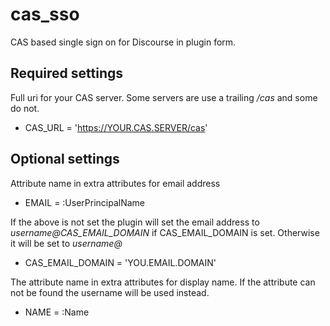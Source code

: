 cas_sso
=======

CAS based single sign on for Discourse in plugin form.

Required settings
-----------------
Full uri for your CAS server.  Some servers are use a trailing */cas* and some do not.
*  CAS_URL = 'https://YOUR.CAS.SERVER/cas'

Optional settings
-----------------

Attribute name in extra attributes for email address
*  EMAIL = :UserPrincipalName

If the above is not set the plugin will set the email address to *username@CAS_EMAIL_DOMAIN*
if CAS_EMAIL_DOMAIN is set. Otherwise it will be set to *username@*
*  CAS_EMAIL_DOMAIN = 'YOU.EMAIL.DOMAIN'

The attribute name in extra attributes for display name. If the attribute can
not be found the username will be used instead.
*  NAME = :Name